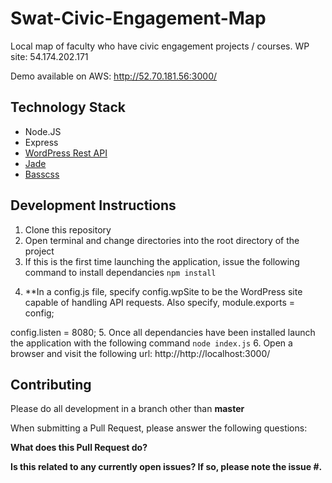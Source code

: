 # Swat-Civic-Engagement-Map
Local map of faculty who have civic engagement projects / courses.
WP site: 54.174.202.171

Demo available on AWS: http://52.70.181.56:3000/

## Technology Stack

- Node.JS
- Express
- [WordPress Rest API](http://v2.wp-api.org/)
- [Jade](http://jade-lang.com/)
- [Basscss](http://www.basscss.com/)

## Development Instructions

1. Clone this repository
2. Open terminal and change directories into the root directory of the project
3. If this is the first time launching the application, issue the following command to install dependancies ``` npm install ```
<!--4. Make sure mongodb is running with the following command: ``` mongod ```-->
<!--5. Insert the sample data with the following command: ``` mongoimport -d sse -c locations  data/sample-data/sample.json --jsonArray --drop ```-->
4. **In a config.js file, specify config.wpSite to be the WordPress site capable of handling API requests. 
    Also specify, module.exports = config;

config.listen = 8080;
5. Once all dependancies have been installed launch the application with the following command ``` node index.js ```
6. Open a browser and visit the following url: http://http://localhost:3000/

## Contributing

Please do all development in a branch other than **master**

When submitting a Pull Request, please answer the following questions:

**What does this Pull Request do?**

**Is this related to any currently open issues? If so, please note the issue #.**
